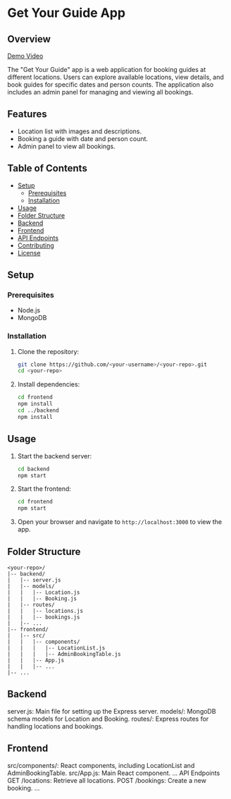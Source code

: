 # Get Your Guide App

## Overview

[Demo Video](https://youtu.be/TzC1oMKmhxg)

The "Get Your Guide" app is a web application for booking guides at different locations. Users can explore available locations, view details, and book guides for specific dates and person counts. The application also includes an admin panel for managing and viewing all bookings.

## Features

- Location list with images and descriptions.
- Booking a guide with date and person count.
- Admin panel to view all bookings.

## Table of Contents

- [Setup](#setup)
  - [Prerequisites](#prerequisites)
  - [Installation](#installation)
- [Usage](#usage)
- [Folder Structure](#folder-structure)
- [Backend](#backend)
- [Frontend](#frontend)
- [API Endpoints](#api-endpoints)
- [Contributing](#contributing)
- [License](#license)

## Setup

### Prerequisites

- Node.js
- MongoDB

### Installation

1. Clone the repository:

    ```bash
    git clone https://github.com/<your-username>/<your-repo>.git
    cd <your-repo>
    ```

2. Install dependencies:

    ```bash
    cd frontend
    npm install
    cd ../backend
    npm install
    ```

## Usage

1. Start the backend server:

    ```bash
    cd backend
    npm start
    ```

2. Start the frontend:

    ```bash
    cd frontend
    npm start
    ```

3. Open your browser and navigate to `http://localhost:3000` to view the app.

## Folder Structure

```plaintext
<your-repo>/
|-- backend/
|   |-- server.js
|   |-- models/
|   |   |-- Location.js
|   |   |-- Booking.js
|   |-- routes/
|   |   |-- locations.js
|   |   |-- bookings.js
|   |-- ...
|-- frontend/
|   |-- src/
|   |   |-- components/
|   |   |   |-- LocationList.js
|   |   |   |-- AdminBookingTable.js
|   |   |-- App.js
|   |   |-- ...
|-- ...

```

## Backend
server.js: Main file for setting up the Express server.
models/: MongoDB schema models for Location and Booking.
routes/: Express routes for handling locations and bookings.
## Frontend
src/components/: React components, including LocationList and AdminBookingTable.
src/App.js: Main React component.
...
API Endpoints
GET /locations: Retrieve all locations.
POST /bookings: Create a new booking.
...


